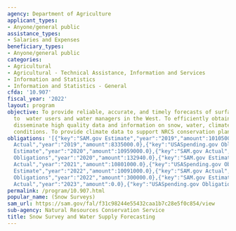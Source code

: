 ```yaml
---
agency: Department of Agriculture
applicant_types:
- Anyone/general public
assistance_types:
- Salaries and Expenses
beneficiary_types:
- Anyone/general public
categories:
- Agricultural
- Agricultural - Technical Assistance, Information and Services
- Information and Statistics
- Information and Statistics - General
cfda: '10.907'
fiscal_year: '2022'
layout: program
objective: To provide reliable, accurate, and timely forecasts of surface water supply
  to  water users and water managers in the West. To efficiently obtain, manage, and
  disseminate high quality data and information on snow, water, climate, and hydrologic
  conditions. To provide climate data to support NRCS conservation planning tools.
obligations: '[{"key":"SAM.gov Estimate","year":"2019","amount":10105000.0},{"key":"SAM.gov
  Actual","year":"2019","amount":8335000.0},{"key":"USASpending.gov Obligations","year":"2019","amount":0.0},{"key":"SAM.gov
  Estimate","year":"2020","amount":10959000.0},{"key":"SAM.gov Actual","year":"2020","amount":8844000.0},{"key":"USASpending.gov
  Obligations","year":"2020","amount":132940.0},{"key":"SAM.gov Estimate","year":"2021","amount":11521000.0},{"key":"SAM.gov
  Actual","year":"2021","amount":10801000.0},{"key":"USASpending.gov Obligations","year":"2021","amount":122950.67},{"key":"SAM.gov
  Estimate","year":"2022","amount":10091000.0},{"key":"SAM.gov Actual","year":"2022","amount":9174000.0},{"key":"USASpending.gov
  Obligations","year":"2022","amount":300000.0},{"key":"SAM.gov Estimate","year":"2023","amount":17661000.0},{"key":"SAM.gov
  Actual","year":"2023","amount":0.0},{"key":"USASpending.gov Obligations","year":"2023","amount":100700.0}]'
permalink: /program/10.907.html
popular_name: (Snow Surveys)
sam_url: https://sam.gov/fal/f31c98244e55432caa1b7c28e5f0c854/view
sub-agency: Natural Resources Conservation Service
title: Snow Survey and Water Supply Forecasting
---
```

